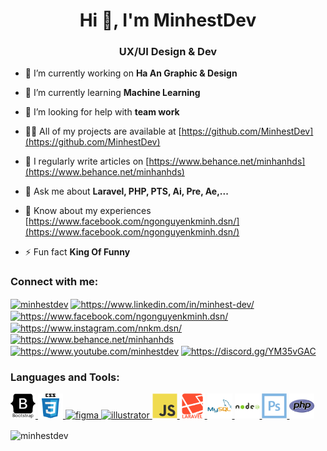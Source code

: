 <h1 align="center">Hi 👋, I'm MinhestDev</h1>
<h3 align="center">UX/UI Design & Dev</h3>

- 🔭 I’m currently working on **Ha An Graphic & Design**

- 🌱 I’m currently learning **Machine Learning**

- 🤝 I’m looking for help with **team work**

- 👨‍💻 All of my projects are available at [https://github.com/MinhestDev](https://github.com/MinhestDev)

- 📝 I regularly write articles on [https://www.behance.net/minhanhds](https://www.behance.net/minhanhds)

- 💬 Ask me about **Laravel, PHP, PTS, Ai, Pre, Ae,...**

- 📄 Know about my experiences [https://www.facebook.com/ngonguyenkminh.dsn/](https://www.facebook.com/ngonguyenkminh.dsn/)

- ⚡ Fun fact **King Of Funny**

<h3 align="left">Connect with me:</h3>
<p align="left">
<a href="https://twitter.com/minhestdev" target="blank"><img align="center" src="https://raw.githubusercontent.com/rahuldkjain/github-profile-readme-generator/master/src/images/icons/Social/twitter.svg" alt="minhestdev" height="30" width="40" /></a>
<a href="https://linkedin.com/in/https://www.linkedin.com/in/minhest-dev/" target="blank"><img align="center" src="https://raw.githubusercontent.com/rahuldkjain/github-profile-readme-generator/master/src/images/icons/Social/linked-in-alt.svg" alt="https://www.linkedin.com/in/minhest-dev/" height="30" width="40" /></a>
<a href="https://fb.com/https://www.facebook.com/ngonguyenkminh.dsn/" target="blank"><img align="center" src="https://raw.githubusercontent.com/rahuldkjain/github-profile-readme-generator/master/src/images/icons/Social/facebook.svg" alt="https://www.facebook.com/ngonguyenkminh.dsn/" height="30" width="40" /></a>
<a href="https://instagram.com/https://www.instagram.com/nnkm.dsn/" target="blank"><img align="center" src="https://raw.githubusercontent.com/rahuldkjain/github-profile-readme-generator/master/src/images/icons/Social/instagram.svg" alt="https://www.instagram.com/nnkm.dsn/" height="30" width="40" /></a>
<a href="https://www.behance.net/https://www.behance.net/minhanhds" target="blank"><img align="center" src="https://raw.githubusercontent.com/rahuldkjain/github-profile-readme-generator/master/src/images/icons/Social/behance.svg" alt="https://www.behance.net/minhanhds" height="30" width="40" /></a>
<a href="https://www.youtube.com/c/https://www.youtube.com/minhestdev" target="blank"><img align="center" src="https://raw.githubusercontent.com/rahuldkjain/github-profile-readme-generator/master/src/images/icons/Social/youtube.svg" alt="https://www.youtube.com/minhestdev" height="30" width="40" /></a>
<a href="https://discord.gg/https://discord.gg/YM35vGAC" target="blank"><img align="center" src="https://raw.githubusercontent.com/rahuldkjain/github-profile-readme-generator/master/src/images/icons/Social/discord.svg" alt="https://discord.gg/YM35vGAC" height="30" width="40" /></a>
</p>

<h3 align="left">Languages and Tools:</h3>
<p align="left"> <a href="https://getbootstrap.com" target="_blank" rel="noreferrer"> <img src="https://raw.githubusercontent.com/devicons/devicon/master/icons/bootstrap/bootstrap-plain-wordmark.svg" alt="bootstrap" width="40" height="40"/> </a> <a href="https://www.w3schools.com/css/" target="_blank" rel="noreferrer"> <img src="https://raw.githubusercontent.com/devicons/devicon/master/icons/css3/css3-original-wordmark.svg" alt="css3" width="40" height="40"/> </a> <a href="https://www.figma.com/" target="_blank" rel="noreferrer"> <img src="https://www.vectorlogo.zone/logos/figma/figma-icon.svg" alt="figma" width="40" height="40"/> </a> <a href="https://www.adobe.com/in/products/illustrator.html" target="_blank" rel="noreferrer"> <img src="https://www.vectorlogo.zone/logos/adobe_illustrator/adobe_illustrator-icon.svg" alt="illustrator" width="40" height="40"/> </a> <a href="https://developer.mozilla.org/en-US/docs/Web/JavaScript" target="_blank" rel="noreferrer"> <img src="https://raw.githubusercontent.com/devicons/devicon/master/icons/javascript/javascript-original.svg" alt="javascript" width="40" height="40"/> </a> <a href="https://laravel.com/" target="_blank" rel="noreferrer"> <img src="https://raw.githubusercontent.com/devicons/devicon/master/icons/laravel/laravel-plain-wordmark.svg" alt="laravel" width="40" height="40"/> </a> <a href="https://www.mysql.com/" target="_blank" rel="noreferrer"> <img src="https://raw.githubusercontent.com/devicons/devicon/master/icons/mysql/mysql-original-wordmark.svg" alt="mysql" width="40" height="40"/> </a> <a href="https://nodejs.org" target="_blank" rel="noreferrer"> <img src="https://raw.githubusercontent.com/devicons/devicon/master/icons/nodejs/nodejs-original-wordmark.svg" alt="nodejs" width="40" height="40"/> </a> <a href="https://www.photoshop.com/en" target="_blank" rel="noreferrer"> <img src="https://raw.githubusercontent.com/devicons/devicon/master/icons/photoshop/photoshop-line.svg" alt="photoshop" width="40" height="40"/> </a> <a href="https://www.php.net" target="_blank" rel="noreferrer"> <img src="https://raw.githubusercontent.com/devicons/devicon/master/icons/php/php-original.svg" alt="php" width="40" height="40"/> </a> </p>

<p><img align="center" src="https://github-readme-stats.vercel.app/api/top-langs?username=minhestdev&show_icons=true&locale=en&layout=compact" alt="minhestdev" /></p>

